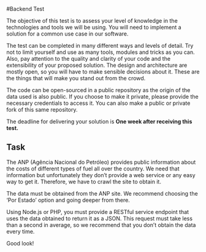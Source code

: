 #Backend Test

The objective of this test is to assess your level of knowledge in the technologies and tools we will be using. You will need to implement a solution for a common use case in our software.

The test can be completed in many different ways and levels of detail. Try not to limit yourself and use as many tools, modules and tricks as you can. Also, pay attention to the quality and clarity of your code and the extensibility of your proposed solution. The design and architecture are mostly open, so you will have to make sensible decisions about it. These are the things that will make you stand out from the crowd.

The code can be open-sourced in a public repository as the origin of the data used is also public. If you choose to make it private, please provide the necessary credentials to access it. You can also make a public or private fork of this same repository.

The deadline for delivering your solution is **One week after receiving this test.**

## Task

The ANP (Agência Nacional do Petróleo) provides public information about the costs of different types of fuel all over the country. We need that information but unfortunately they don’t provide a web service or any easy way to get it. Therefore, we have to crawl the site to obtain it.

The data must be obtained from the ANP site. We recommend choosing the ‘Por Estado’ option and going deeper from there.

Using Node.js or PHP, you must provide a RESTful service endpoint that uses the data obtained to return it as a JSON. This request must take less than a second in average, so we recommend that you don’t obtain the data every time.

Good look!